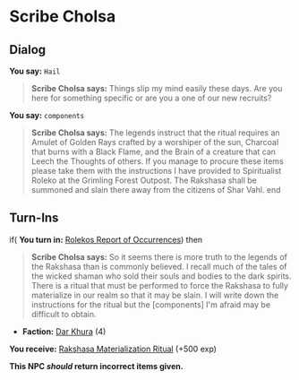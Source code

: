 # Scribe Cholsa


## Dialog

**You say:** `Hail`



>**Scribe Cholsa says:** Things slip my mind easily these days. Are you here for something specific or are you a one of our new recruits?

**You say:** `components`



>**Scribe Cholsa says:** The legends instruct that the ritual requires an Amulet of Golden Rays crafted by a worshiper of the sun, Charcoal that burns with a Black Flame, and the Brain of a creature that can Leech the Thoughts of others. If you manage to procure these items please take them with the instructions I have provided to Spiritualist Roleko at the Grimling Forest Outpost. The Rakshasa shall be summoned and slain there away from the citizens of Shar Vahl.
end

## Turn-Ins



if( **You turn in:** [Rolekos Report of Occurrences](/item/31849)) then  


>**Scribe Cholsa says:** So it seems there is more truth to the legends of the Rakshasa than is commonly believed. I recall much of the tales of the wicked shaman who sold their souls and bodies to the dark spirits.  There is a ritual that must be performed to force the Rakshasa to fully materialize in our realm so that it may be slain. I will write down the instructions for the ritual but the [components] I'm afraid may be difficult to obtain.


* __Faction:__ [Dar Khura](/faction/1533) (4)


 **You receive:**  [Rakshasa Materialization Ritual](/item/10915) (+500 exp)

**This NPC *should* return incorrect items given.**
